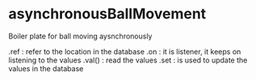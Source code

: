 # asynchronousBallMovement
Boiler plate for ball moving aysnchronously

.ref : refer to the location in the database
.on : it is listener, it keeps on listening to the values
.val() : read the values
.set : is used to update the values in the database